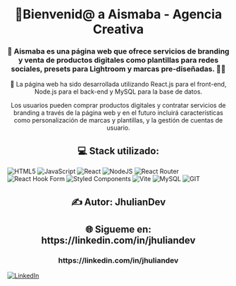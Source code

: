 <h1 align="center">👋Bienvenid@ a Aismaba - Agencia Creativa</h1>
<h3 align="center">💎 Aismaba es una página web que ofrece servicios de branding y venta de productos digitales como plantillas para redes sociales, presets para Lightroom y marcas pre-diseñadas. 🙇🏻</h3>

<p align="center">💼 La página web ha sido desarrollada utilizando React.js para el front-end, Node.js para el back-end y MySQL para la base de datos. </p>

<p align="center">Los usuarios pueden comprar productos digitales y contratar servicios de branding a través de la página web y en el futuro incluirá características como personalización de marcas y plantillas, y la gestión de cuentas de usuario.</p>

<h2 align="center">💻 Stack utilizado:</h2>

![HTML5](https://img.shields.io/badge/html5-%23E34F26.svg?style=for-the-badge&logo=html5&logoColor=white) ![JavaScript](https://img.shields.io/badge/javascript-%23323330.svg?style=for-the-badge&logo=javascript&logoColor=%23F7DF1E) ![React](https://img.shields.io/badge/react-%2320232a.svg?style=for-the-badge&logo=react&logoColor=%2361DAFB) ![NodeJS](https://img.shields.io/badge/node.js-6DA55F?style=for-the-badge&logo=node.js&logoColor=white) ![React Router](https://img.shields.io/badge/React_Router-CA4245?style=for-the-badge&logo=react-router&logoColor=white) ![React Hook Form](https://img.shields.io/badge/React%20Hook%20Form-%23EC5990.svg?style=for-the-badge&logo=reacthookform&logoColor=white) ![Styled Components](https://img.shields.io/badge/styled--components-DB7093?style=for-the-badge&logo=styled-components&logoColor=white) ![Vite](https://img.shields.io/badge/vite-%23646CFF.svg?style=for-the-badge&logo=vite&logoColor=white) ![MySQL](https://img.shields.io/badge/mysql-%2300000f.svg?style=for-the-badge&logo=mysql&logoColor=white) ![GIT](https://img.shields.io/badge/Git-fc6d26?style=for-the-badge&logo=git&logoColor=white)

<h2 align="center">✍ Autor: JhulianDev</h2>

<h2 align="center">🌐 Sigueme en: https://linkedin.com/in/jhuliandev</h2>

<h3 align="center">https://linkedin.com/in/jhuliandev</h3>

[![LinkedIn](https://img.shields.io/badge/LinkedIn-%230077B5.svg?logo=linkedin&logoColor=white)](https://linkedin.com/in/jhuliandev) 

